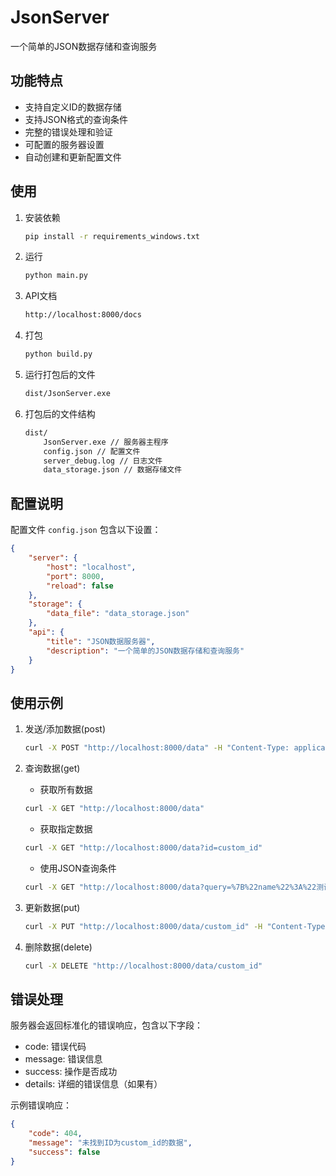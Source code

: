 # JsonServer

一个简单的JSON数据存储和查询服务

## 功能特点

- 支持自定义ID的数据存储
- 支持JSON格式的查询条件
- 完整的错误处理和验证
- 可配置的服务器设置
- 自动创建和更新配置文件

## 使用

1. 安装依赖

    ```bash
    pip install -r requirements_windows.txt
    ```

2. 运行

    ```bash
    python main.py
    ```

3. API文档

    ```bash
    http://localhost:8000/docs
    ```

4. 打包

    ```bash
    python build.py
    ```

5. 运行打包后的文件

    ```bash
    dist/JsonServer.exe
    ```

6. 打包后的文件结构

    ```bash
    dist/
        JsonServer.exe // 服务器主程序
        config.json // 配置文件
        server_debug.log // 日志文件
        data_storage.json // 数据存储文件
    ```

## 配置说明

配置文件 `config.json` 包含以下设置：

```json
{
    "server": {
        "host": "localhost",
        "port": 8000,
        "reload": false
    },
    "storage": {
        "data_file": "data_storage.json"
    },
    "api": {
        "title": "JSON数据服务器",
        "description": "一个简单的JSON数据存储和查询服务"
    }
}
```

## 使用示例

1. 发送/添加数据(post)

    ```bash
    curl -X POST "http://localhost:8000/data" -H "Content-Type: application/json" -d '{"data": {"name": "测试", "value": 123}, "id": "custom_id"}'
    ```

2. 查询数据(get)

   - 获取所有数据

   ```bash
   curl -X GET "http://localhost:8000/data"
   ```

   - 获取指定数据

   ```bash
   curl -X GET "http://localhost:8000/data?id=custom_id"
   ```

   - 使用JSON查询条件

   ```bash
   curl -X GET "http://localhost:8000/data?query=%7B%22name%22%3A%22测试%22%7D"
   ```

3. 更新数据(put)

    ```bash
    curl -X PUT "http://localhost:8000/data/custom_id" -H "Content-Type: application/json" -d '{"data": {"name": "更新后的数据", "value": 456}}'
    ```

4. 删除数据(delete)

    ```bash
    curl -X DELETE "http://localhost:8000/data/custom_id"
    ```

## 错误处理

服务器会返回标准化的错误响应，包含以下字段：

- code: 错误代码
- message: 错误信息
- success: 操作是否成功
- details: 详细的错误信息（如果有）

示例错误响应：

```json
{
    "code": 404,
    "message": "未找到ID为custom_id的数据",
    "success": false
}
```
